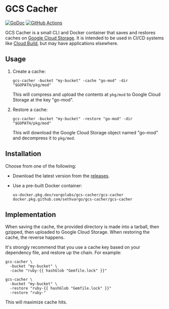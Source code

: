 # GCS Cacher

[![GoDoc](https://img.shields.io/badge/go-documentation-blue.svg?style=flat-square)](https://pkg.go.dev/mod/github.com/sethvargo/gcs-cacher)
[![GitHub Actions](https://img.shields.io/github/workflow/status/sethvargo/gcs-cacher/Test?style=flat-square)](https://github.com/sethvargo/gcs-cacher/actions?query=workflow%3ATest)

GCS Cacher is a small CLI and Docker container that saves and restores caches on
[Google Cloud Storage][gcs]. It is intended to be used in CI/CD systems like
[Cloud Build][gcb], but may have applications elsewhere.


## Usage

1.  Create a cache:

    ```shell
    gcs-cacher -bucket "my-bucket" -cache "go-mod" -dir "$GOPATH/pkg/mod"
    ```

    This will compress and upload the contents at `pkg/mod` to Google Cloud
    Storage at the key "go-mod".

1.  Restore a cache:

    ```shell
    gcs-cacher -bucket "my-bucket" -restore "go-mod" -dir "$GOPATH/pkg/mod"
    ```

    This will download the Google Cloud Storage object named "go-mod" and
    decompress it to `pkg/mod`.


## Installation

Choose from one of the following:

-   Download the latest version from the [releases][releases].

-   Use a pre-built Docker container:

    ```text
    us-docker.pkg.dev/vargolabs/gcs-cacher/gcs-cacher
    docker.pkg.github.com/sethvargo/gcs-cacher/gcs-cacher
    ```


## Implementation

When saving the cache, the provided directory is made into a tarball, then
gzipped, then uploaded to Google Cloud Storage. When restoring the cache, the
reverse happens.

It's strongly recommend that you use a cache key based on your dependency file,
and restore up the chain. For example:

```shell
gcs-cacher \
  -bucket "my-bucket" \
  -cache "ruby-{{ hashGlob "Gemfile.lock" }}"
```

```shell
gcs-cacher \
  -bucket "my-bucket" \
  -restore "ruby-{{ hashGlob "Gemfile.lock" }}"
  -restore "ruby-"
```

This will maximize cache hits.


[gcs]: https://cloud.google.com/storage
[gcb]: https://cloud.google.com/cloud-build
[releases]: releases
